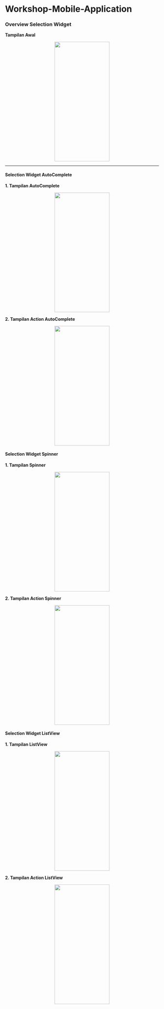 # Workshop-Mobile-Application
<h3>Overview Selection Widget</h3>
<p><b>Tampilan Awal</b></p>
<p align="center">
<img align="center" src="https://user-images.githubusercontent.com/74761484/136246471-2a218a28-6c2a-4b57-b91a-62107306426f.jpg" width="180px" height="390px">
</p>

<hr>

<h4>Selection Widget AutoComplete</h4>
<p><b>1. Tampilan AutoComplete</b></p>
<p align="center">
<img align="center" src="https://user-images.githubusercontent.com/74761484/136249816-46e63ddc-2b72-4e17-9046-5dc4602643d5.jpg" width="180px" height="390px">
</p>

<p><b>2. Tampilan Action AutoComplete</b></p>
<p align="center">
<img align="center" src="https://user-images.githubusercontent.com/74761484/136249946-2bfe3738-56b1-44c1-ae3b-72033f284175.jpg" width="180px" height="390px">
</p>

<h4>Selection Widget Spinner</h4>
<p><b>1. Tampilan Spinner</b></p>
<p align="center">
<img align="center" src="https://user-images.githubusercontent.com/74761484/136250651-4387d595-7fb4-496c-bfd7-88dd6e84678e.jpg" width="180px" height="390px">
</p>

<p><b>2. Tampilan Action Spinner</b></p>
<p align="center">
<img align="center" src="https://user-images.githubusercontent.com/74761484/136250835-bb773051-7ea4-4b0a-910f-9dfc2a865761.jpg" width="180px" height="390px">
</p>

<h4>Selection Widget ListView</h4>
<p><b>1. Tampilan ListView</b></p>
<p align="center">
<img align="center" src="https://user-images.githubusercontent.com/74761484/136246471-2a218a28-6c2a-4b57-b91a-62107306426f.jpg" width="180px" height="390px">
</p>

<p><b>2. Tampilan Action ListView</b></p>
<p align="center">
<img align="center" src="https://user-images.githubusercontent.com/74761484/136250917-2a1fc2ad-00fd-41a4-8b22-4b330aca1ed0.jpg" width="180px" height="390px">
</p> 
